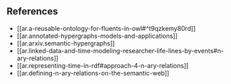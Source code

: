 

## References

- [[ar.a-reusable-ontology-for-fluents-in-owl#^t9qzkemy80rd]]
- [[ar.annotated-hypergraphs-models-and-applications]]
- [[ar.arxiv.semantic-hypergraphs]]
- [[ar.linked-data-and-time-modeling-researcher-life-lines-by-events#n-ary-relations]]
- [[ar.representing-time-in-rdf#approach-4-n-ary-relations]]
- [[ar.defining-n-ary-relations-on-the-semantic-web]]